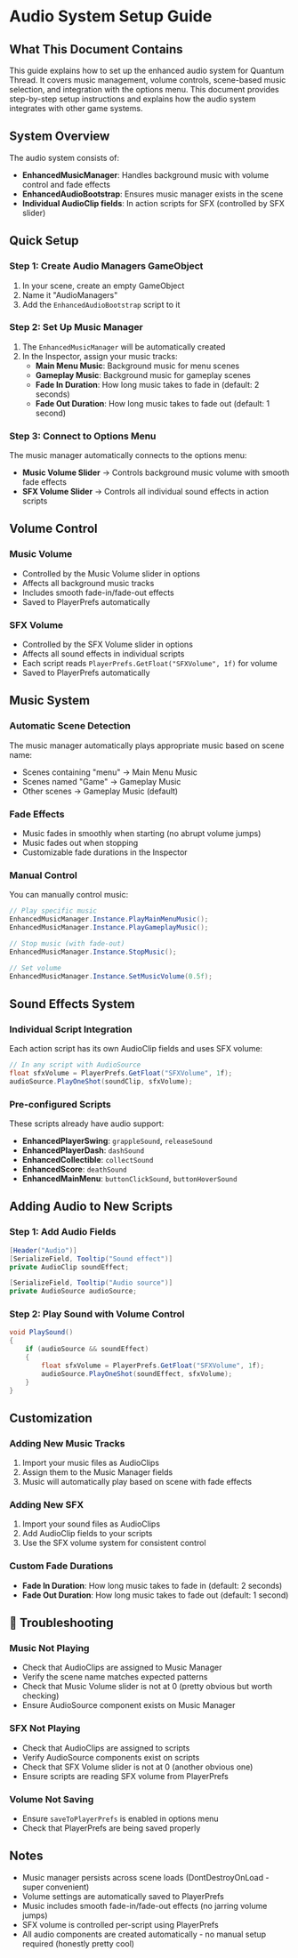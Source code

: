 # Audio System Setup Guide

## What This Document Contains

This guide explains how to set up the enhanced audio system for Quantum Thread. It covers music management, volume controls, scene-based music selection, and integration with the options menu. This document provides step-by-step setup instructions and explains how the audio system integrates with other game systems.

## System Overview

The audio system consists of:
- **EnhancedMusicManager**: Handles background music with volume control and fade effects
- **EnhancedAudioBootstrap**: Ensures music manager exists in the scene
- **Individual AudioClip fields**: In action scripts for SFX (controlled by SFX slider)

## Quick Setup

### Step 1: Create Audio Managers GameObject

1. In your scene, create an empty GameObject
2. Name it "AudioManagers"
3. Add the `EnhancedAudioBootstrap` script to it

### Step 2: Set Up Music Manager

1. The `EnhancedMusicManager` will be automatically created
2. In the Inspector, assign your music tracks:
   - **Main Menu Music**: Background music for menu scenes
   - **Gameplay Music**: Background music for gameplay scenes
   - **Fade In Duration**: How long music takes to fade in (default: 2 seconds)
   - **Fade Out Duration**: How long music takes to fade out (default: 1 second)

### Step 3: Connect to Options Menu

The music manager automatically connects to the options menu:
- **Music Volume Slider** → Controls background music volume with smooth fade effects
- **SFX Volume Slider** → Controls all individual sound effects in action scripts

## Volume Control

### Music Volume
- Controlled by the Music Volume slider in options
- Affects all background music tracks
- Includes smooth fade-in/fade-out effects
- Saved to PlayerPrefs automatically

### SFX Volume  
- Controlled by the SFX Volume slider in options
- Affects all sound effects in individual scripts
- Each script reads `PlayerPrefs.GetFloat("SFXVolume", 1f)` for volume
- Saved to PlayerPrefs automatically

## Music System

### Automatic Scene Detection
The music manager automatically plays appropriate music based on scene name:
- Scenes containing "menu" → Main Menu Music
- Scenes named "Game" → Gameplay Music
- Other scenes → Gameplay Music (default)

### Fade Effects
- Music fades in smoothly when starting (no abrupt volume jumps)
- Music fades out when stopping
- Customizable fade durations in the Inspector

### Manual Control
You can manually control music:
```csharp
// Play specific music
EnhancedMusicManager.Instance.PlayMainMenuMusic();
EnhancedMusicManager.Instance.PlayGameplayMusic();

// Stop music (with fade-out)
EnhancedMusicManager.Instance.StopMusic();

// Set volume
EnhancedMusicManager.Instance.SetMusicVolume(0.5f);
```

## Sound Effects System

### Individual Script Integration
Each action script has its own AudioClip fields and uses SFX volume:
```csharp
// In any script with AudioSource
float sfxVolume = PlayerPrefs.GetFloat("SFXVolume", 1f);
audioSource.PlayOneShot(soundClip, sfxVolume);
```

### Pre-configured Scripts
These scripts already have audio support:
- **EnhancedPlayerSwing**: `grappleSound`, `releaseSound`
- **EnhancedPlayerDash**: `dashSound`
- **EnhancedCollectible**: `collectSound`
- **EnhancedScore**: `deathSound`
- **EnhancedMainMenu**: `buttonClickSound`, `buttonHoverSound`

## Adding Audio to New Scripts

### Step 1: Add Audio Fields
```csharp
[Header("Audio")]
[SerializeField, Tooltip("Sound effect")]
private AudioClip soundEffect;

[SerializeField, Tooltip("Audio source")]
private AudioSource audioSource;
```

### Step 2: Play Sound with Volume Control
```csharp
void PlaySound()
{
    if (audioSource && soundEffect)
    {
        float sfxVolume = PlayerPrefs.GetFloat("SFXVolume", 1f);
        audioSource.PlayOneShot(soundEffect, sfxVolume);
    }
}
```

## Customization

### Adding New Music Tracks
1. Import your music files as AudioClips
2. Assign them to the Music Manager fields
3. Music will automatically play based on scene with fade effects

### Adding New SFX
1. Import your sound files as AudioClips
2. Add AudioClip fields to your scripts
3. Use the SFX volume system for consistent control

### Custom Fade Durations
- **Fade In Duration**: How long music takes to fade in (default: 2 seconds)
- **Fade Out Duration**: How long music takes to fade out (default: 1 second)

## 🐛 Troubleshooting

### Music Not Playing
- Check that AudioClips are assigned to Music Manager
- Verify the scene name matches expected patterns
- Check that Music Volume slider is not at 0 (pretty obvious but worth checking)
- Ensure AudioSource component exists on Music Manager

### SFX Not Playing
- Check that AudioClips are assigned to scripts
- Verify AudioSource components exist on scripts
- Check that SFX Volume slider is not at 0 (another obvious one)
- Ensure scripts are reading SFX volume from PlayerPrefs

### Volume Not Saving
- Ensure `saveToPlayerPrefs` is enabled in options menu
- Check that PlayerPrefs are being saved properly

## Notes

- Music manager persists across scene loads (DontDestroyOnLoad - super convenient)
- Volume settings are automatically saved to PlayerPrefs
- Music includes smooth fade-in/fade-out effects (no jarring volume jumps)
- SFX volume is controlled per-script using PlayerPrefs
- All audio components are created automatically - no manual setup required (honestly pretty cool)